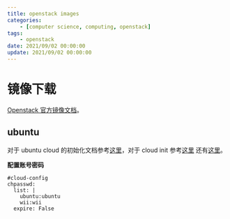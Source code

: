 ```yaml
---
title: openstack images
categories: 
	- [computer science, computing, openstack]
tags:
	- openstack
date: 2021/09/02 00:00:00
update: 2021/09/02 00:00:00
---
```


# 镜像下载

[Openstack 官方镜像文档](https://docs.openstack.org/image-guide/obtain-images.html)。

## ubuntu

对于 ubuntu cloud 的初始化文档参考[这里](https://help.ubuntu.com/community/CloudInit)，对于 cloud init 参考[这里](https://cloud-init.io/) 还有[这里](https://cloudinit.readthedocs.io/en/latest/topics/examples.html)。

**配置账号密码**

```shell
#cloud-config
chpasswd:
  list: |
    ubuntu:ubuntu
    wii:wii
  expire: False
```

